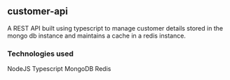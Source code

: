 ## customer-api
A REST API built using typescript to manage customer details stored in the mongo db instance and maintains a cache in a redis instance.

### Technologies used
NodeJS
Typescript
MongoDB
Redis
